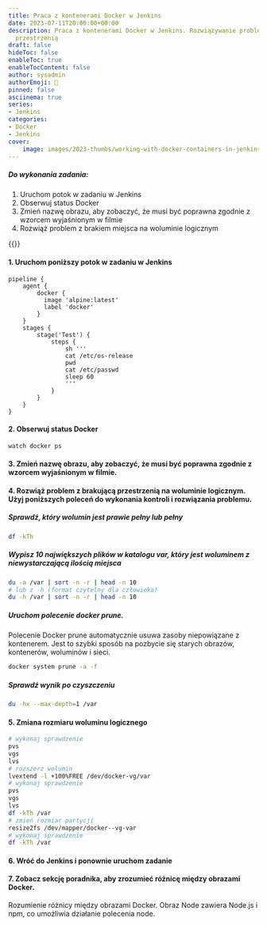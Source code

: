 ```yaml
---
title: Praca z kontenerami Docker w Jenkins
date: 2023-07-11T20:00:00+00:00
description: Praca z kontenerami Docker w Jenkins. Rozwiązywanie problemu z brakującą
  przestrzenią
draft: false
hideToc: false
enableToc: true
enableTocContent: false
author: sysadmin
authorEmoji: 🐧
pinned: false
asciinema: true
series:
- Jenkins
categories:
- Docker
- Jenkins
cover:
    image: images/2023-thumbs/working-with-docker-containers-in-jenkins.webp
---
```

##### Do wykonania zadania:
1. Uruchom potok w zadaniu w Jenkins
2. Obserwuj status Docker
3. Zmień nazwę obrazu, aby zobaczyć, że musi być poprawna zgodnie z wzorcem wyjaśnionym w filmie
4. Rozwiąż problem z brakiem miejsca na woluminie logicznym

{{<youtube vbqnHwQQ8m4>}}

#### 1. Uruchom poniższy potok w zadaniu w Jenkins

```
pipeline {
    agent {
        docker { 
          image 'alpine:latest'
          label 'docker'
        }
    }
    stages {
        stage('Test') {
            steps {
                sh '''
                cat /etc/os-release
                pwd
                cat /etc/passwd
                sleep 60
                '''
            }
        }
    }
}
```

#### 2. Obserwuj status Docker

```bash
watch docker ps
```

#### 3. Zmień nazwę obrazu, aby zobaczyć, że musi być poprawna zgodnie z wzorcem wyjaśnionym w filmie.

#### 4. Rozwiąż problem z brakującą przestrzenią na woluminie logicznym. Użyj poniższych poleceń do wykonania kontroli i rozwiązania problemu.

##### Sprawdź, który wolumin jest prawie pełny lub pełny

```bash
df -kTh
```

##### Wypisz 10 największych plików w katalogu var, który jest woluminem z niewystarczającą ilością miejsca
```bash
du -a /var | sort -n -r | head -n 10
# lub z -h (format czytelny dla człowieka)
du -h /var | sort -n -r | head -n 10
```

##### Uruchom polecenie docker prune.

Polecenie Docker prune automatycznie usuwa zasoby niepowiązane z kontenerem. Jest to szybki sposób na pozbycie się starych obrazów, kontenerów, woluminów i sieci.

```bash
docker system prune -a -f
```

##### Sprawdź wynik po czyszczeniu

```bash
du -hx --max-depth=1 /var
```

#### 5. Zmiana rozmiaru woluminu logicznego

```bash
# wykonaj sprawdzenie
pvs
vgs
lvs
# rozszerz wolumin
lvextend -l +100%FREE /dev/docker-vg/var
# wykonaj sprawdzenie
pvs
vgs
lvs
df -kTh /var
# zmień rozmiar partycji
resize2fs /dev/mapper/docker--vg-var
# wykonaj sprawdzenie
df -kTh /var
```

#### 6. Wróć do Jenkins i ponownie uruchom zadanie

#### 7. Zobacz sekcję poradnika, aby zrozumieć różnicę między obrazami Docker.

Rozumienie różnicy między obrazami Docker. Obraz Node zawiera Node.js i npm, co umożliwia działanie polecenia node.